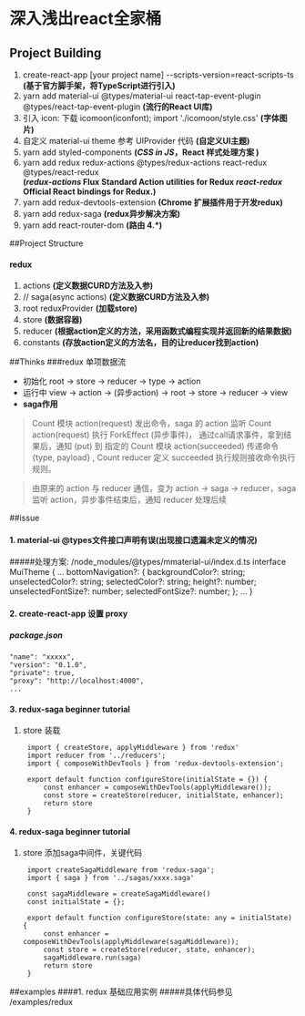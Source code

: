 # 深入浅出react全家桶

## Project Building
1. create-react-app [your project name] --scripts-version=react-scripts-ts **(基于官方脚手架，将TypeScript进行引入)**
2. yarn add material-ui @types/material-ui react-tap-event-plugin @types/react-tap-event-plugin **(流行的React UI库)**
3. 引入 icon: 下载 icomoon(iconfont); import './icomoon/style.css' **(字体图片)**
4. 自定义 material-ui theme 参考 UIProvider 代码  **(自定义UI主题)**
5. yarn add styled-components **(*CSS in JS*，React 样式处理方案 )**
6. yarn add redux redux-actions @types/redux-actions react-redux @types/react-redux  
**(*redux-actions* Flux Standard Action utilities for Redux *react-redux* Official React bindings for Redux.)**
7. yarn add redux-devtools-extension **(Chrome 扩展插件用于开发redux)**
8. yarn add redux-saga **(redux异步解决方案)**
9. yarn add react-router-dom **(路由 4.\*)**

##Project Structure
#### redux
1. actions **(定义数据CURD方法及入参)**
1. // saga(async actions) **(定义数据CURD方法及入参)**
2. root reduxProvider **(加载store)**
2. store **(数据容器)**
3. reducer **(根据action定义的方法，采用函数式编程实现并返回新的结果数据)**
4. constants **(存放action定义的方法名，目的让reducer找到action)**


##Thinks
###redux 单项数据流
- 初始化 root -> store -> reducer -> type -> action
- 运行中 view -> action -> (异步action) -> root -> store -> reducer -> view
- **saga作用** 

> Count 模块 action(request) 发出命令，saga 的 action 监听 Count action(request) 执行 ForkEffect (异步事件)， 通过call请求事件，拿到结果后，通知 (put) 到 指定的 Count 模块 action(succeeded) 传递命令 {type, payload} , Count reducer 定义 succeeded 执行规则接收命令执行规则。

> 由原来的 action 与 reducer 通信，变为 action -> saga -> reducer，saga监听 action，异步事件结束后，通知 reducer 处理后续

##issue
#### 1. material-ui @types文件接口声明有误(出现接口遗漏未定义的情况)
#####处理方案: /node_modules/@types/mmaterial-ui/index.d.ts
	interface MuiTheme {
	    ...
	    bottomNavigation?: {
	        backgroundColor?: string;
	        unselectedColor?: string;
	        selectedColor?: string;
	        height?: number;
	        unselectedFontSize?: number;
	        selectedFontSize?: number;
	    };
	    ...
	}

#### 2. create-react-app 设置 proxy
##### package.json 
	"name": "xxxxx",
	"version": "0.1.0",
	"private": true,
	"proxy": "http://localhost:4000",
	...
	
#### 3. redux-saga beginner tutorial
1. store 装载
	
		import { createStore, applyMiddleware } from 'redux'
		import reducer from '../reducers';
		import { composeWithDevTools } from 'redux-devtools-extension';
		
		export default function configureStore(initialState = {}) {
		    const enhancer = composeWithDevTools(applyMiddleware());
		    const store = createStore(reducer, initialState, enhancer);
		    return store
		}
	
#### 4. redux-saga beginner tutorial
1. store 添加saga中间件，关键代码

		import createSagaMiddleware from 'redux-saga';
		import { saga } from '../sagas/xxxx.saga'
		
		const sagaMiddleware = createSagaMiddleware()
		const initialState = {};
		
		export default function configureStore(state: any = initialState) {
		    const enhancer = composeWithDevTools(applyMiddleware(sagaMiddleware));
		    const store = createStore(reducer, state, enhancer);
		    sagaMiddleware.run(saga)
		    return store
		}

	
##examples
####1. redux 基础应用实例
#####具体代码参见 /examples/redux